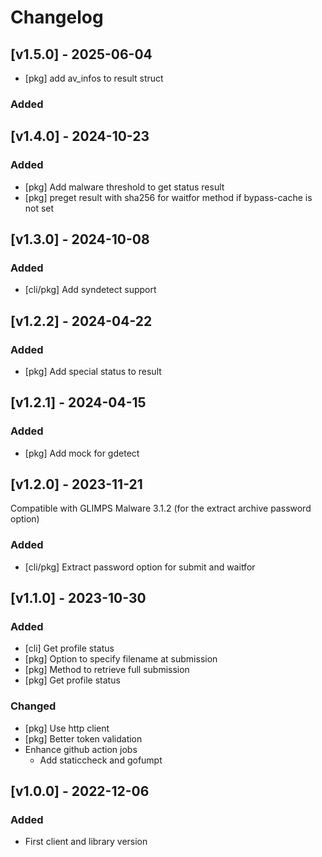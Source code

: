 # Changelog

## [v1.5.0] - 2025-06-04

* [pkg] add av_infos to result struct

### Added

## [v1.4.0] - 2024-10-23

### Added

* [pkg] Add malware threshold to get status result
* [pkg] preget result with sha256 for waitfor method if bypass-cache is not set

## [v1.3.0] - 2024-10-08

### Added

* [cli/pkg] Add syndetect support

## [v1.2.2] - 2024-04-22

### Added

* [pkg] Add special status to result

## [v1.2.1] - 2024-04-15

### Added

* [pkg] Add mock for gdetect

## [v1.2.0] - 2023-11-21

Compatible with GLIMPS Malware 3.1.2 (for the extract archive password option)

### Added

* [cli/pkg] Extract password option for submit and waitfor

## [v1.1.0] - 2023-10-30

### Added

* [cli] Get profile status
* [pkg] Option to specify filename at submission
* [pkg] Method to retrieve full submission
* [pkg] Get profile status

### Changed

* [pkg] Use http client
* [pkg] Better token validation
* Enhance github action jobs
    * Add staticcheck and gofumpt

## [v1.0.0] - 2022-12-06

### Added

* First client and library version
